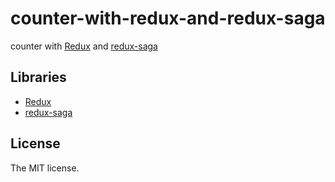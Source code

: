 # counter-with-redux-and-redux-saga

counter with [Redux](http://redux.js.org/) and [redux-saga](https://github.com/redux-saga/redux-saga)

## Libraries

- [Redux](http://redux.js.org/)
- [redux-saga](https://github.com/redux-saga/redux-saga)

## License

The MIT license.
